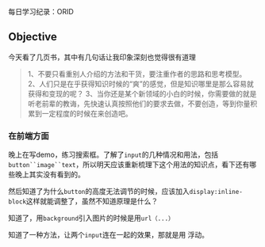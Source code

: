 每日学习纪录：ORID
## Objective

今天看了几页书，其中有几句话让我印象深刻也觉得很有道理

> 1、不要只看重别人介绍的方法和干货，要注重作者的思路和思考模型。
> 2、人们只是在乎获得知识时候的“爽”的感觉，但是知识哪里是那么容易就获得和变现的呢？
> 3、当你还是某个新领域的小白的时候，你需要做的就是听老前辈的教诲，先快速认真按照他们的要求去做，不要创造，等到你量积累到一定程度的时候在来创造吧。

### 在前端方面
晚上在写demo，练习搜索框。了解了`input`的几种情况和用法，包括`button``image``text`，所以明天应该重新梳理下这个用法的知识点，看下还有哪些晚上其实没有看到的。

然后知道了为什么`button`的高度无法调节的时候，应该加入`display:inline-block`这样就能调整了，虽然不知道原理是什么？

知道了，用`background`引入图片的时候是用`url（...）`

知道了一种方法，让两个`input`连在一起的效果，那就是用  浮动。



